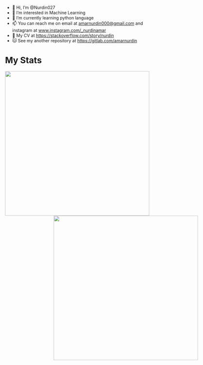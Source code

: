 - 👋 Hi, I’m @Nurdin027
- 👀 I’m interested in Machine Learning
- 🌱 I’m currently learning python language
- 📫 You can reach me on email at amarnurdin000@gmail.com
                      and instagram at www.instagram.com/_nurdinamar
- 📂 My CV at https://stackoverflow.com/story/nurdin
- 🐱 See my another repository at https://gitlab.com/amarnurdin

# My Stats
<div>
  <a href="#"><img style="margin-right:10rem" src="https://github-readme-stats.vercel.app/api/top-langs/?username=Nurdin027&show_icons=true&locale=en&layout=compact&theme=dark&exclude_repo=demo_banten" width="475">
  <img style="margin-left:10rem" src="https://github-readme-streak-stats.herokuapp.com/?user=Nurdin027&theme=dark" width="475"></a>
</div>
<!---
Nurdin027/Nurdin027 is a ✨ special ✨ repository because its `README.md` (this file) appears on your GitHub profile.
You can click the Preview link to take a look at your changes.
--->
